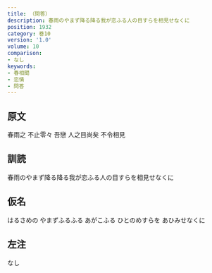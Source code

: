 ```yaml
---
title: （問答）
description: 春雨のやまず降る降る我が恋ふる人の目すらを相見せなくに
position: 1932
category: 巻10
version: '1.0'
volume: 10
comparison:
- なし
keywords:
- 春相聞
- 恋情
- 問答
---
```


## 原文

春雨之 不止零々 吾戀 人之目尚矣 不令相見

## 訓読

春雨のやまず降る降る我が恋ふる人の目すらを相見せなくに

## 仮名

はるさめの やまずふるふる あがこふる ひとのめすらを あひみせなくに

## 左注

なし
